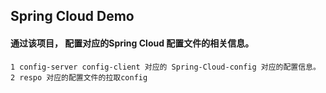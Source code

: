 ## Spring Cloud Demo
#### 通过该项目， 配置对应的Spring Cloud 配置文件的相关信息。
	1 config-server config-client 对应的 Spring-Cloud-config 对应的配置信息。
    2 respo 对应的配置文件的拉取config
    

